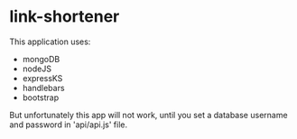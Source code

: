 # link-shortener

This application uses:
- mongoDB
- nodeJS
- expressKS
- handlebars
- bootstrap

But unfortunately this app will not work, until you set a database username and password in 'api/api.js' file.
